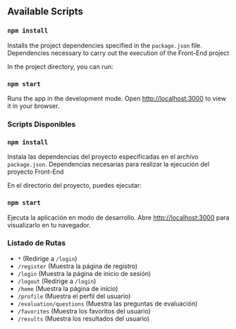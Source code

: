 ## Available Scripts

### `npm install`

Installs the project dependencies specified in the `package.json` file.
Dependencies necessary to carry out the execution of the Front-End project

In the project directory, you can run:

### `npm start`

Runs the app in the development mode.
Open [http://localhost:3000](http://localhost:3000) to view it in your browser.


### Scripts Disponibles
### `npm install`
Instala las dependencias del proyecto especificadas en el archivo `package.json`.
Dependencias necesarias para realizar la ejecución del proyecto Front-End

En el directorio del proyecto, puedes ejecutar:

### `npm start`
Ejecuta la aplicación en modo de desarrollo.
Abre [http://localhost:3000](http://localhost:3000) para visualizarlo en tu navegador.

### Listado de Rutas

- `*` (Redirige a `/login`)
- `/register` (Muestra la página de registro)
- `/login` (Muestra la página de inicio de sesión)
- `/logout` (Redirige a `/login`)
- `/home` (Muestra la página de inicio)
- `/profile` (Muestra el perfil del usuario)
- `/evaluation/questions` (Muestra las preguntas de evaluación)
- `/favorites` (Muestra los favoritos del usuario)
- `/results` (Muestra los resultados del usuario)